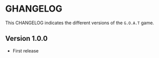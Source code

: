 # GHANGELOG

This CHANGELOG indicates the different versions of the `G.O.A.T` game.

## Version 1.0.0

- First release
